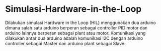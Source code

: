 # Simulasi-Hardware-in-the-Loop
Dilakukan simulasi Hardware in the Loop (HIL) menggunakan dua arduino dimana salah satu arduino berperan sebagai controller PID motor dan arduino lainnya berperan sebagai plant atau motor. Komunikasi yang dilakukan antar dua arduino adalah komunikasi I2C dengan arduino controller sebagai Master dan arduino plant sebagai Slave. 
